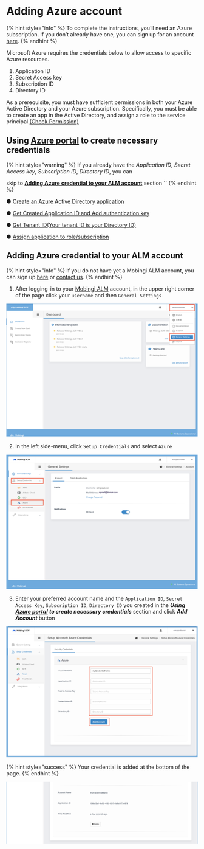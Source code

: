 # Adding Azure account

{% hint style="info" %}
To complete the instructions, you’ll need an Azure subscription. If you don’t already have one, you can sign up for an account [here](https://azure.microsoft.com/ja-jp/).
{% endhint %}

Microsoft Azure requires the credentials below to allow access to specific Azure resources.

1. Application ID
2. Secret Access key
3. Subscription ID
4. Directory ID

As a prerequisite, you must have sufficient permissions in both your Azure Active Directory and your Azure subscription. Specifically, you must be able to create an app in the Active Directory, and assign a role to the service principal.[\(Check Permission\)](https://docs.microsoft.com/en-us/azure/azure-resource-manager/resource-group-create-service-principal-portal#required-permissions)

## Using [Azure portal](https://portal.azure.com)  to create necessary credentials

{% hint style="warning" %}
If you already have  the _Application ID_, _Secret Access key_, _Subscription ID_, _Directory ID_, you can

skip to [**Adding Azure credential to your ALM account**](adding-azure-account.md#adding-azure-credential-to-your-alm-account) section ``
{% endhint %}

● [Create an Azure Active Directory application](https://docs.microsoft.com/en-us/azure/azure-resource-manager/resource-group-create-service-principal-portal#create-an-azure-active-directory-application)

● [Get Created Application ID and Add authentication key](https://docs.microsoft.com/en-us/azure/azure-resource-manager/resource-group-create-service-principal-portal#create-an-azure-active-directory-application)

● [Get Tenant ID\(Your tenant ID is your Directory ID\)](https://docs.microsoft.com/en-us/azure/azure-resource-manager/resource-group-create-service-principal-portal#get-tenant-id)

● [Assign application to role/subscription](https://docs.microsoft.com/en-us/azure/azure-resource-manager/resource-group-create-service-principal-portal#assign-application-to-role)

## Adding Azure credential to your ALM account

{% hint style="info" %}
If you do not have yet a Mobingi ALM account, you can sign up [here](https://mobingi.com/products/alm/pricing?hsCtaTracking=83291ee6-f70a-486a-909c-ed2bcca0629b%7C7cb2af36-bc9f-49f1-8e3f-f3848b2c5295) or [contact us](https://pages.mobingi.com/form-general?hsCtaTracking=0f1d2eb6-a1fc-4c4b-ab8e-934ffd3e8e94%7C504bc5ea-bcd0-4ae1-ba28-a6ec174cb93a).
{% endhint %}

1. After logging-in to your [Mobingi ALM](https://alm.mobingi.com/login) account, in the upper right corner of the page click your `username` and then `General Settings`

![ALT ALM](../../.gitbook/assets/screen-shot-2018-06-11-at-17.10.0_box.png)

2. In the left side-menu, click `Setup Credentials` and select `Azure`

![](../../.gitbook/assets/screen-shot-2018-06-11-at-17.13.27_box2.png)

3. Enter your preferred account name and the `Application ID`, `Secret Access Key`, `Subscription ID`, `Directory ID` you created in the _**Using**_ [_**Azure portal**_](https://portal.azure.com) _**to create necessary credentials**_ section and click _**Add Account**_ button

![](../../.gitbook/assets/screen-shot-2018-06-11-at-17.16.53box3.png)

{% hint style="success" %}
Your credential is added at the bottom of the page.
{% endhint %}

![](../../.gitbook/assets/screen-shot-2018-06-11-at-17.30.11.png)

